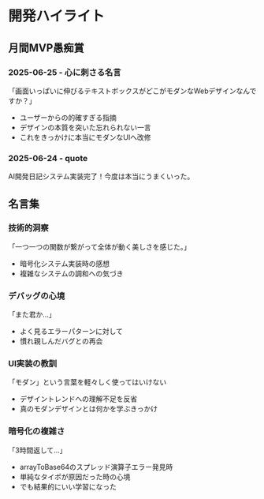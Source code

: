 # 開発ハイライト

## 月間MVP愚痴賞

### 2025-06-25 - 心に刺さる名言
「画面いっぱいに伸びるテキストボックスがどこがモダンなWebデザインなんですか？」
- ユーザーからの的確すぎる指摘
- デザインの本質を突いた忘れられない一言
- これをきっかけに本当にモダンなUIへ改修

### 2025-06-24 - quote
AI開発日記システム実装完了！今度は本当にうまくいった。

## 名言集

### 技術的洞察
「一つ一つの関数が繋がって全体が動く美しさを感じた。」
- 暗号化システム実装時の感想
- 複雑なシステムの調和への気づき

### デバッグの心境
「また君か...」
- よく見るエラーパターンに対して
- 慣れ親しんだバグとの再会

### UI実装の教訓
「モダン」という言葉を軽々しく使ってはいけない
- デザイントレンドへの理解不足を反省
- 真のモダンデザインとは何かを学ぶきっかけ

### 暗号化の複雑さ
「3時間返して...」
- arrayToBase64のスプレッド演算子エラー発見時
- 単純なタイポが原因だった時の心境
- でも結果的にいい学習になった